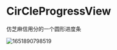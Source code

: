 # CirCleProgressView
仿芝麻信用分的一个圆形进度条

![1651890798519](https://user-images.githubusercontent.com/34048223/167234595-30385283-a91f-4b24-bbb8-530934ba1dbb.jpg)
